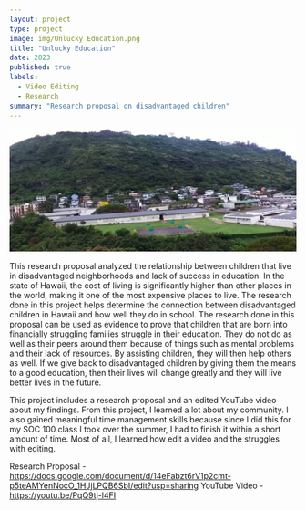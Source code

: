 ```yaml
---
layout: project
type: project
image: img/Unlucky Education.png
title: "Unlucky Education"
date: 2023
published: true
labels:
  - Video Editing
  - Research
summary: "Research proposal on disadvantaged children"
---
```

<img class="img-fluid" src="projects/palolo.png">

This research proposal analyzed the relationship between children that live in disadvantaged neighborhoods and lack of success in education. In the state of Hawaii, the cost of living is significantly higher than other places in the world, making it one of the most expensive places to live. The research done in this project helps determine the connection between disadvantaged children in Hawaii and how well they do in school. The research done in this proposal can be used as evidence to prove that children that are born into financially struggling families struggle in their education. They do not do as well as their peers around them because of things such as mental problems and their lack of resources. By assisting children, they will then help others as well. If we give back to disadvantaged children by giving them the means to a good education, then their lives will change greatly and they will live better lives in the future. 

This project includes a research proposal and an edited YouTube video about my findings. From this project, I learned a lot about my community. I also gained meaningful time management skills because since I did this for my SOC 100 class I took over the summer, I had to finish it within a short amount of time. Most of all, I learned how edit a video and the struggles with editing. 

Research Proposal - https://docs.google.com/document/d/14eFabzt6rV1p2cmt-p5teAMYenNocO_1HJjLPQB6SbI/edit?usp=sharing 
YouTube Video - https://youtu.be/PqQ9tj-l4FI 

